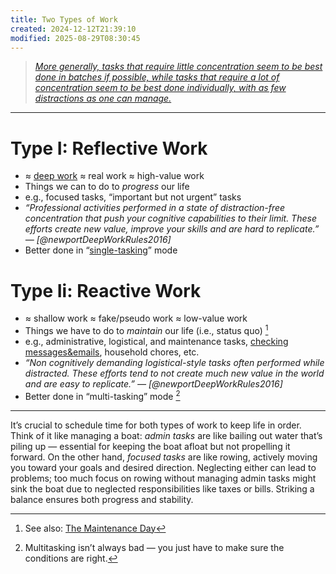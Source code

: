 ```yaml
---
title: Two Types of Work
created: 2024-12-12T21:39:10
modified: 2025-08-29T08:30:45
---
```


> _[More generally, tasks that require little concentration seem to be best done in batches if possible, while tasks that require a lot of concentration seem to be best done individually, with as few distractions as one can manage.](https://terrytao.wordpress.com/2008/08/07/on-time-management/)_

---

# Type I: Reflective Work

* ≈ [deep work](deep%20work.md) ≈ real work ≈ high-value work
* Things we can to do to _progress_ our life
* e.g., focused tasks, “important but not urgent” tasks
* _“Professional activities performed in a state of distraction-free concentration that push your cognitive capabilities to their limit. These efforts create new value, improve your skills and are hard to replicate.” — [@newportDeepWorkRules2016]_
* Better done in “[single-tasking](You%20can%20achieve%20anything%20if%20you%20focus%20on%20one%20thing%20at%20a%20time.md)” mode

# Type Ii: Reactive Work

* ≈ shallow work ≈ fake/pseudo work ≈ low-value work
* Things we have to do to _maintain_ our life (i.e., status quo) [^1]
* e.g., administrative, logistical, and maintenance tasks, [checking messages&emails](Batching%20Emails%20and%20Text%20Messages.md), household chores, etc.
* _“Non cognitively demanding logistical-style tasks often performed while distracted. These efforts tend to not create much new value in the world and are easy to replicate.” — [@newportDeepWorkRules2016]_
* Better done in “multi-tasking” mode [^2]

---

It’s crucial to schedule time for both types of work to keep life in order. Think of it like managing a boat: _admin tasks_ are like bailing out water that’s piling up — essential for keeping the boat afloat but not propelling it forward. On the other hand, _focused tasks_ are like rowing, actively moving you toward your goals and desired direction. Neglecting either can lead to problems; too much focus on rowing without managing admin tasks might sink the boat due to neglected responsibilities like taxes or bills. Striking a balance ensures both progress and stability.

[^1]: See also: [The Maintenance Day](The%20Maintenance%20Day.md)
[^2]: Multitasking isn’t always bad — you just have to make sure the conditions are right.
